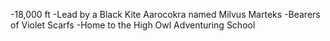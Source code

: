 -18,000 ft
-Lead by a Black Kite Aarocokra named Milvus Marteks
-Bearers of Violet Scarfs
-Home to the High Owl Adventuring School
